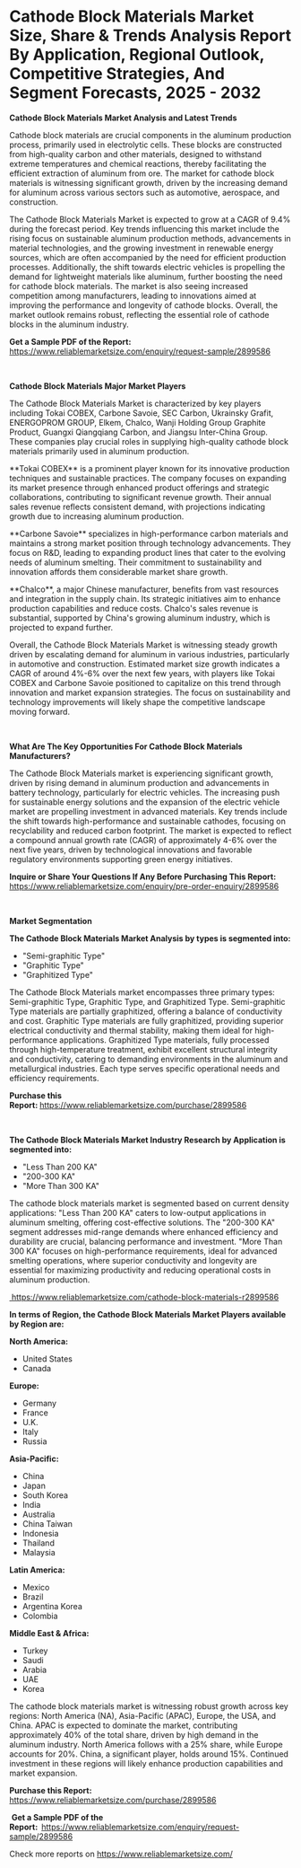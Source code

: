<p><h1>Cathode Block Materials Market Size, Share & Trends Analysis Report By Application, Regional Outlook, Competitive Strategies, And Segment Forecasts, 2025 - 2032</h1></p><p><strong>Cathode Block Materials Market Analysis and Latest Trends</strong></p>
<p><p>Cathode block materials are crucial components in the aluminum production process, primarily used in electrolytic cells. These blocks are constructed from high-quality carbon and other materials, designed to withstand extreme temperatures and chemical reactions, thereby facilitating the efficient extraction of aluminum from ore. The market for cathode block materials is witnessing significant growth, driven by the increasing demand for aluminum across various sectors such as automotive, aerospace, and construction.</p><p>The Cathode Block Materials Market is expected to grow at a CAGR of 9.4% during the forecast period. Key trends influencing this market include the rising focus on sustainable aluminum production methods, advancements in material technologies, and the growing investment in renewable energy sources, which are often accompanied by the need for efficient production processes. Additionally, the shift towards electric vehicles is propelling the demand for lightweight materials like aluminum, further boosting the need for cathode block materials. The market is also seeing increased competition among manufacturers, leading to innovations aimed at improving the performance and longevity of cathode blocks. Overall, the market outlook remains robust, reflecting the essential role of cathode blocks in the aluminum industry.</p></p>
<p><strong>Get a Sample PDF of the Report:&nbsp;</strong> <a href="https://www.reliablemarketsize.com/enquiry/request-sample/2899586?utm_campaign=3175&utm_medium=2&utm_source=Github&utm_content=ia&utm_term=16032025&utm_id=cathode-block-materials">https://www.reliablemarketsize.com/enquiry/request-sample/2899586</a></p>
<p>&nbsp;</p>
<p><strong>Cathode Block Materials Major Market Players</strong></p>
<p><p>The Cathode Block Materials Market is characterized by key players including Tokai COBEX, Carbone Savoie, SEC Carbon, Ukrainsky Grafit, ENERGOPROM GROUP, Elkem, Chalco, Wanji Holding Group Graphite Product, Guangxi Qiangqiang Carbon, and Jiangsu Inter-China Group. These companies play crucial roles in supplying high-quality cathode block materials primarily used in aluminum production.</p><p>**Tokai COBEX** is a prominent player known for its innovative production techniques and sustainable practices. The company focuses on expanding its market presence through enhanced product offerings and strategic collaborations, contributing to significant revenue growth. Their annual sales revenue reflects consistent demand, with projections indicating growth due to increasing aluminum production.</p><p>**Carbone Savoie** specializes in high-performance carbon materials and maintains a strong market position through technology advancements. They focus on R&D, leading to expanding product lines that cater to the evolving needs of aluminum smelting. Their commitment to sustainability and innovation affords them considerable market share growth.</p><p>**Chalco**, a major Chinese manufacturer, benefits from vast resources and integration in the supply chain. Its strategic initiatives aim to enhance production capabilities and reduce costs. Chalco's sales revenue is substantial, supported by China's growing aluminum industry, which is projected to expand further.</p><p>Overall, the Cathode Block Materials Market is witnessing steady growth driven by escalating demand for aluminum in various industries, particularly in automotive and construction. Estimated market size growth indicates a CAGR of around 4%-6% over the next few years, with players like Tokai COBEX and Carbone Savoie positioned to capitalize on this trend through innovation and market expansion strategies. The focus on sustainability and technology improvements will likely shape the competitive landscape moving forward.</p></p>
<p>&nbsp;</p>
<p><strong>What Are The Key Opportunities For Cathode Block Materials Manufacturers?</strong></p>
<p><p>The Cathode Block Materials market is experiencing significant growth, driven by rising demand in aluminum production and advancements in battery technology, particularly for electric vehicles. The increasing push for sustainable energy solutions and the expansion of the electric vehicle market are propelling investment in advanced materials. Key trends include the shift towards high-performance and sustainable cathodes, focusing on recyclability and reduced carbon footprint. The market is expected to reflect a compound annual growth rate (CAGR) of approximately 4-6% over the next five years, driven by technological innovations and favorable regulatory environments supporting green energy initiatives.</p></p>
<p><strong>Inquire or Share Your Questions If Any Before Purchasing This Report:</strong> <a href="https://www.reliablemarketsize.com/enquiry/pre-order-enquiry/2899586?utm_campaign=3175&utm_medium=2&utm_source=Github&utm_content=ia&utm_term=16032025&utm_id=cathode-block-materials">https://www.reliablemarketsize.com/enquiry/pre-order-enquiry/2899586</a></p>
<p>&nbsp;</p>
<p><strong>Market Segmentation</strong></p>
<p><strong>The Cathode Block Materials Market Analysis by types is segmented into:</strong></p>
<p><ul><li>"Semi-graphitic Type"</li><li>"Graphitic Type"</li><li>"Graphitized Type"</li></ul></p>
<p><p>The Cathode Block Materials market encompasses three primary types: Semi-graphitic Type, Graphitic Type, and Graphitized Type. Semi-graphitic Type materials are partially graphitized, offering a balance of conductivity and cost. Graphitic Type materials are fully graphitized, providing superior electrical conductivity and thermal stability, making them ideal for high-performance applications. Graphitized Type materials, fully processed through high-temperature treatment, exhibit excellent structural integrity and conductivity, catering to demanding environments in the aluminum and metallurgical industries. Each type serves specific operational needs and efficiency requirements.</p></p>
<p><strong>Purchase this Report:&nbsp;</strong><a href="https://www.reliablemarketsize.com/purchase/2899586?utm_campaign=3175&utm_medium=2&utm_source=Github&utm_content=ia&utm_term=16032025&utm_id=cathode-block-materials">https://www.reliablemarketsize.com/purchase/2899586</a></p>
<p>&nbsp;</p>
<p><strong>The Cathode Block Materials Market Industry Research by Application is segmented into:</strong></p>
<p><ul><li>"Less Than 200 KA"</li><li>"200-300 KA"</li><li>"More Than 300 KA"</li></ul></p>
<p><p>The cathode block materials market is segmented based on current density applications: "Less Than 200 KA" caters to low-output applications in aluminum smelting, offering cost-effective solutions. The "200-300 KA" segment addresses mid-range demands where enhanced efficiency and durability are crucial, balancing performance and investment. "More Than 300 KA" focuses on high-performance requirements, ideal for advanced smelting operations, where superior conductivity and longevity are essential for maximizing productivity and reducing operational costs in aluminum production.</p></p>
<p><a href="https://www.reliablemarketsize.com/cathode-block-materials-r2899586?utm_campaign=3175&utm_medium=2&utm_source=Github&utm_content=ia&utm_term=16032025&utm_id=cathode-block-materials">&nbsp;https://www.reliablemarketsize.com/cathode-block-materials-r2899586</a></p>
<p><strong>In terms of Region, the Cathode Block Materials Market Players available by Region are:</strong></p>
<p>
    <p> <strong> North America: </strong>
        <ul>
            <li>United States</li>
            <li>Canada</li>
        </ul>
        </p> 
    <p> <strong> Europe: </strong>
        <ul>
            <li>Germany</li>
            <li>France</li>
            <li>U.K.</li>
            <li>Italy</li>
            <li>Russia</li>
        </ul>
        </p> 
    <p> <strong> Asia-Pacific: </strong>
        <ul>
            <li>China</li>
            <li>Japan</li>
            <li>South Korea</li>
            <li>India</li>
            <li>Australia</li>
            <li>China Taiwan</li>
            <li>Indonesia</li>
            <li>Thailand</li>
            <li>Malaysia</li>
        </ul>
        </p> 
    <p> <strong> Latin America: </strong>
        <ul>
            <li>Mexico</li>
            <li>Brazil</li>
            <li>Argentina Korea</li>
            <li>Colombia</li>
        </ul>
        </p> 
    <p> <strong> Middle East & Africa: </strong>
        <ul>
            <li>Turkey</li>
            <li>Saudi</li>
            <li>Arabia</li>
            <li>UAE</li>
            <li>Korea</li>
        </ul>
    </p>
    </p>
<p><p>The cathode block materials market is witnessing robust growth across key regions: North America (NA), Asia-Pacific (APAC), Europe, the USA, and China. APAC is expected to dominate the market, contributing approximately 40% of the total share, driven by high demand in the aluminum industry. North America follows with a 25% share, while Europe accounts for 20%. China, a significant player, holds around 15%. Continued investment in these regions will likely enhance production capabilities and market expansion.</p></p>
<p><strong>Purchase this Report: </strong><a href="https://www.reliablemarketsize.com/purchase/2899586?utm_campaign=3175&utm_medium=2&utm_source=Github&utm_content=ia&utm_term=16032025&utm_id=cathode-block-materials">https://www.reliablemarketsize.com/purchase/2899586</a></p>
<p>&nbsp;<strong>Get a Sample PDF of the Report:&nbsp;&nbsp;</strong><a href="https://www.reliablemarketsize.com/enquiry/request-sample/2899586?utm_campaign=3175&utm_medium=2&utm_source=Github&utm_content=ia&utm_term=16032025&utm_id=cathode-block-materials">https://www.reliablemarketsize.com/enquiry/request-sample/2899586</a></p>
<p><strong></strong></p>
<p>Check more reports on <a href="https://www.reliablemarketsize.com/?utm_campaign=3175&utm_medium=2&utm_source=Github&utm_content=ia&utm_term=16032025&utm_id=cathode-block-materials">https://www.reliablemarketsize.com/</a></p>